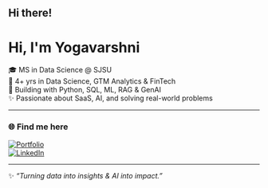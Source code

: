 ## Hi there!

# Hi, I'm Yogavarshni   

🎓 MS in Data Science @ SJSU  
💼 4+ yrs in Data Science, GTM Analytics & FinTech  
🚀 Building with Python, SQL, ML, RAG & GenAI  
✨ Passionate about SaaS, AI, and solving real-world problems  

---

### 🌐 Find me here
[![Portfolio](https://img.shields.io/badge/Portfolio-FF4088?style=for-the-badge&logo=vercel&logoColor=white)](https://yogavarshni.info/)  
[![LinkedIn](https://img.shields.io/badge/LinkedIn-0A66C2?style=for-the-badge&logo=linkedin&logoColor=white)](https://linkedin.com/in/yogavarshniramachandran)   

---

✨ *“Turning data into insights & AI into impact.”*  
